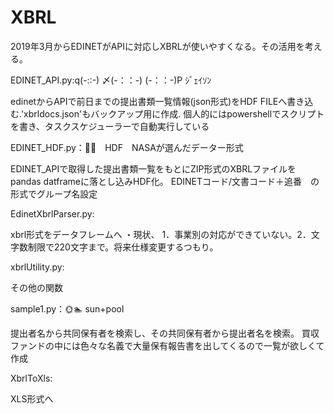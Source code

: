 # XBRL
2019年3月からEDINETがAPIに対応しXBRLが使いやすくなる。その活用を考える。

EDINET_API.py:q(-::-) 〆(-：：-) (-：：-)P ｼﾞｪｲｿﾝ

edinetからAPIで前日までの提出書類一覧情報(json形式)をHDF FILEへ書き込む.'xbrldocs.json'もバックアップ用に作成.
個人的にはpowershellでスクリプトを書き、タスクスケジューラーで自動実行している

EDINET_HDF.py：🌠🚀　HDF　NASAが選んだデーター形式

EDINET_APIで取得した提出書類一覧をもとにZIP形式のXBRLファイルをpandas datframeに落とし込みHDF化。
EDINETコード/文書コード＋追番　の形式でグループ名設定

EdinetXbrlParser.py:

xbrl形式をデータフレームへ
・現状、
1．事業別の対応ができていない。2．文字数制限で220文字まで。将来仕様変更するつもり。

xbrlUtility.py:

その他の関数

sample1.py：🌞🏊‍ sun+pool

提出者名から共同保有者を検索し、その共同保有者から提出者名を検索。
買収ファンドの中には色々な名義で大量保有報告書を出してくるので一覧が欲しくて作成

XbrlToXls:

XLS形式へ
